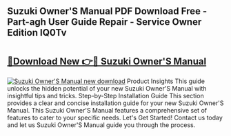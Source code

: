 ## Suzuki Owner'S Manual PDF Download Free - Part-agh User Guide Repair - Service Owner Edition IQ0Tv

# <h2><a href="http://cf24208.oget.top/?id=Suzuki+Owner%27S+Manual">🔗Download New 👉🔴 Suzuki Owner'S Manual</a></h2>

[![Suzuki Owner'S Manual new download](https://i.imgur.com/5g1atiW.png)](http://cf24208.oget.top/?id=Suzuki+Owner%27S+Manual)
Product Insights This guide unlocks the hidden potential of your new Suzuki Owner'S Manual with insightful tips and tricks. Step-by-Step Installation Guide This section provides a clear and concise installation guide for your new Suzuki Owner'S Manual. This Suzuki Owner'S Manual features a comprehensive set of features to cater to your specific needs. Let's Get Started! Contact us today and let us Suzuki Owner'S Manual guide you through the process.
